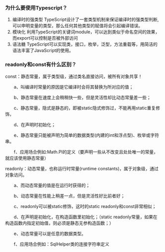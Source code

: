 ### 为什么要使用Typescript？

1. 编译时的强类型
TypeScript设计了一套类型机制来保证编译时的强类型判断,可以申明变量的类型，那么任何其他类型的赋值将会引起编译错误。
2. 模块化
利用TypeScript的关键词module，可以达到类似于命名空间的效果，而export可以控制是否被外部访问
3. 语法糖
TypeScript可以实现类，接口，枚举，泛型，方法重载等，用简洁的语法丰富了JavaScript的使用。

### readonly和const有什么区别？

const：静态常量，属于类型级，通过类名直接访问，被所有对象共享！

　　a、叫编译时常量的原因是它编译时会将其替换为所对应的值；

　　b、静态常量在速度上会稍稍快一些，但是灵活性却比动态常量差一些；

　　c、静态常量，隐式是静态的，即被static隐式修饰过，不能再用static重复修饰，

　　d、在声明时初始化；

　　e、静态常量只能被声明为简单的数据类型(内建的int和浮点型)、枚举或字符串。

　　f、应用场合例如:Math.PI的定义（要声明一些从不改变且处处唯一的常量，就应该使用静态常量）



readonly：动态常量，也称运行时常量(runtime constants)，属于对象级，通过对象访问。

　　a、而动态常量的值是在运行时获得的；

　　b、动态常量在性能上稍差一点，但是灵活性好比前者好；

　　c、readonly可以被static修饰，这时的static readonly和const非常相似；

　　d、在声明是初始化，在构造函数里初始化；（static readonly常量，如果在构造函数内指定初始值，则必须是静态无参构造函数；）

　　e、动态常量可以是任意的数据类型。

　　f、应用场合例如：SqlHelper类的连接字符串定义
